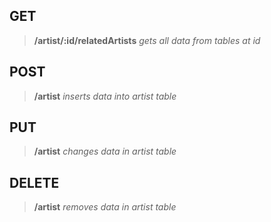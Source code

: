 ## GET
> **/artist/:id/relatedArtists**
> *gets all data from tables at id*

## POST
> **/artist**
> *inserts data into artist table*

## PUT
> **/artist**
> *changes data in artist table*

## DELETE
> **/artist**
> *removes data in artist table*
